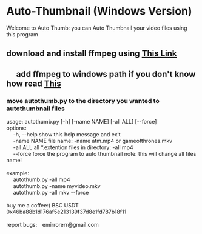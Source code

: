 # Auto-Thumbnail (Windows Version)
Welcome to Auto Thumb: you can Auto Thumbnail your video files using this program<br>
<h2>download and install ffmpeg using <a href="https://www.gyan.dev/ffmpeg/builds/ffmpeg-git-full.7z">This Link</a><h2>
  &emsp; add ffmpeg to windows path if you don't know how read <a href="https://www.architectryan.com/2018/03/17/add-to-the-path-on-windows-10/">This</a><br>
<h3>move autothumb.py to the directory you wanted to autothumbnail files</h3>
usage: autothumb.py [-h] [-name NAME] [-all ALL] [--force]
<br>
options:<br>
&emsp;  -h, --help  show this help message and exit<br>
&emsp;  -name NAME  file name: -name atm.mp4 or gameofthrones.mkv<br>
&emsp;  -all ALL    all *.extention files in directory: -all mp4<br>
&emsp;  --force     force the program to auto thumbnail note: this will change all files name!<br>
<br>
  example:<br>
  &emsp; autothumb.py  -all mp4<br>
  &emsp; autothumb.py  -name myvideo.mkv<br>
  &emsp; autothumb.py  -all mkv --force<br>
<br>
  buy me a coffee:) BSC USDT 0x46ba88b1d176af5e213139f37d8e1fd787b18f11<br>
<br>
report bugs:&emsp;emirrorerr@gmail.com
